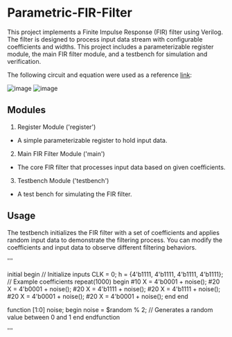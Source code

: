 # Parametric-FIR-Filter
This project implements a Finite Impulse Response (FIR) filter using Verilog. The filter is designed to process input data stream with configurable coefficients and widths. This project includes a parameterizable register module, the main FIR filter module, and a testbench for simulation and verification.

The following circuit and equation were used as a reference [link](http://www.ee.ic.ac.uk/pcheung/teaching/ee3_dsd/fir.pdf):

![image](https://github.com/user-attachments/assets/9890c76e-7446-4490-87e2-55757111b9b0)
![image](https://github.com/user-attachments/assets/a476d999-b31b-4409-bf3c-4cbf33b34afd)

## Modules
1. Register Module ('register')
- A simple parameterizable register to hold input data.
2. Main FIR Filter Module ('main')
- The core FIR filter that processes input data based on given coefficients.
3. Testbench Module ('testbench')
- A test bench for simulating the FIR filter.

## Usage
The testbench initializes the FIR filter with a set of coefficients and applies random input data to demonstrate the filtering process. You can modify the coefficients and input data to observe different filtering behaviors.

'''

initial begin
    // Initialize inputs
    CLK = 0;
    h = {4'b1111, 4'b1111, 4'b1111, 4'b1111};  // Example coefficients
    repeat(1000) begin
        #10 X = 4'b0001 + noise();
        #20 X = 4'b0001 + noise();
        #20 X = 4'b1111 + noise();
        #20 X = 4'b1111 + noise();
        #20 X = 4'b0001 + noise();
        #20 X = 4'b0001 + noise();
    end
end

function [1:0] noise;
    begin
        noise = $random % 2;  // Generates a random value between 0 and 1
    end
endfunction

'''
